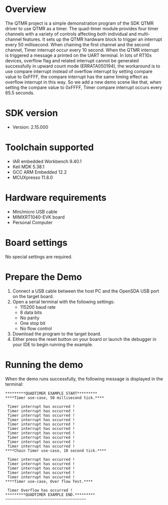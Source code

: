 Overview
========

The QTMR project is a simple demonstration program of the SDK QTMR driver to use QTMR as a timer.
The quad-timer module provides four timer channels with a variety of controls affecting both individual
and multi-channel features. 
It sets up the QTMR hardware block to trigger an interrupt every 50 millisecond.
When chaining the first channel and the second channel, Timer interrupt occur every 10 second.
When the QTMR interrupt is triggered a message a printed on the UART terminal.
In lots of RT10x devices, overflow flag and related interrupt cannot be generated successfully in upward 
count mode (ERRATA050194), the workaround is to use compare interrupt instead of overflow interrupt 
by setting compare value to 0xFFFF, the compare interrupt has the same timing effect as overflow interrupt 
in this way. So we add a new demo scene like that, when setting the compare value to 0xFFFF, Timer compare 
interrupt occurs every 65.5 seconds.

SDK version
===========
- Version: 2.15.000

Toolchain supported
===================
- IAR embedded Workbench  9.40.1
- Keil MDK  5.38.1
- GCC ARM Embedded  12.2
- MCUXpresso  11.8.0

Hardware requirements
=====================
- Mini/micro USB cable
- MIMXRT1040-EVK board
- Personal Computer

Board settings
==============
No special settings are required.

Prepare the Demo
================
1.  Connect a USB cable between the host PC and the OpenSDA USB port on the target board. 
2.  Open a serial terminal with the following settings:
    - 115200 baud rate
    - 8 data bits
    - No parity
    - One stop bit
    - No flow control
3. Download the program to the target board.
4. Either press the reset button on your board or launch the debugger in your IDE to begin running the example.

Running the demo
================
When the demo runs successfully, the following message is displayed in the terminal:
~~~~~~~~~~~~~~~~~~~~~~~~~~~~~~~~~~~~~
*********QUADTIMER EXAMPLE START*********
****Timer use-case, 50 millisecond tick.****

 Timer interrupt has occurred !
 Timer interrupt has occurred !
 Timer interrupt has occurred !
 Timer interrupt has occurred !
 Timer interrupt has occurred !
 Timer interrupt has occurred !
 Timer interrupt has occurred !
 Timer interrupt has occurred !
 Timer interrupt has occurred !
 Timer interrupt has occurred !
****Chain Timer use-case, 10 second tick.****

 Timer interrupt has occurred !
 Timer interrupt has occurred !
 Timer interrupt has occurred !
 Timer interrupt has occurred !
 Timer interrupt has occurred !
****Timer use-case, Over flow Test.****

 Timer Overflow has occurred !
*********QUADTIMER EXAMPLE END.*********
~~~~~~~~~~~~~~~~~~~~~~~~~~~~~~~~~~~~
